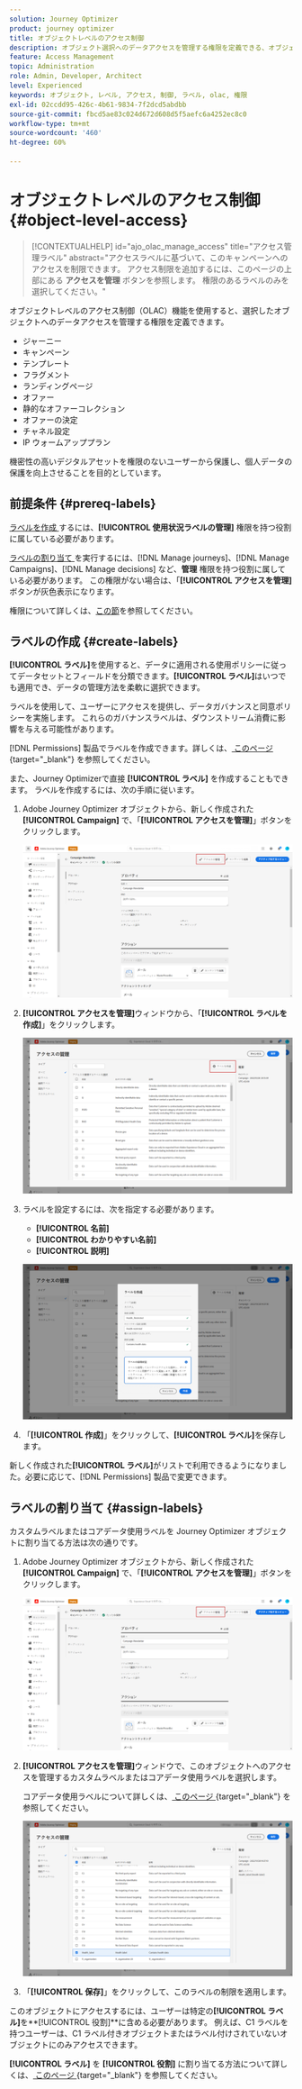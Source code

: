```yaml
---
solution: Journey Optimizer
product: journey optimizer
title: オブジェクトレベルのアクセス制御
description: オブジェクト選択へのデータアクセスを管理する権限を定義できる、オブジェクトレベルのアクセス制御について説明します
feature: Access Management
topic: Administration
role: Admin, Developer, Architect
level: Experienced
keywords: オブジェクト, レベル, アクセス, 制御, ラベル, olac, 権限
exl-id: 02ccdd95-426c-4b61-9834-7f2dcd5abdbb
source-git-commit: fbcd5ae83c024d672d608d5f5aefc6a4252ec8c0
workflow-type: tm+mt
source-wordcount: '460'
ht-degree: 60%

---
```


# オブジェクトレベルのアクセス制御 {#object-level-access}

>[!CONTEXTUALHELP]
>id="ajo_olac_manage_access"
>title="アクセス管理ラベル"
>abstract="アクセスラベルに基づいて、このキャンペーンへのアクセスを制限できます。 アクセス制限を追加するには、このページの上部にある **アクセスを管理** ボタンを参照します。 権限のあるラベルのみを選択してください。"

オブジェクトレベルのアクセス制御（OLAC）機能を使用すると、選択したオブジェクトへのデータアクセスを管理する権限を定義できます。

* ジャーニー
* キャンペーン
* テンプレート
* フラグメント
* ランディングページ
* オファー
* 静的なオファーコレクション
* オファーの決定
* チャネル設定
* IP ウォームアッププラン

機密性の高いデジタルアセットを権限のないユーザーから保護し、個人データの保護を向上させることを目的としています。

## 前提条件 {#prereq-labels}

[ ラベルを作成 ](#create-labels) するには、**[!UICONTROL 使用状況ラベルの管理]** 権限を持つ役割に属している必要があります。

[ ラベルの割り当て ](#assign-labels) を実行するには、[!DNL Manage journeys]、[!DNL Manage Campaigns]、[!DNL Manage decisions] など、**管理** 権限を持つ役割に属している必要があります。 この権限がない場合は、「**[!UICONTROL アクセスを管理]** ボタンが灰色表示になります。

権限について詳しくは、[この節](../administration/permissions.md)を参照してください。

## ラベルの作成 {#create-labels}

**[!UICONTROL ラベル]**&#x200B;を使用すると、データに適用される使用ポリシーに従ってデータセットとフィールドを分類できます。**[!UICONTROL ラベル]**&#x200B;はいつでも適用でき、データの管理方法を柔軟に選択できます。

ラベルを使用して、ユーザーにアクセスを提供し、データガバナンスと同意ポリシーを実施します。 これらのガバナンスラベルは、ダウンストリーム消費に影響を与える可能性があります。

[!DNL Permissions] 製品でラベルを作成できます。詳しくは、[ このページ ](https://experienceleague.adobe.com/docs/experience-platform/access-control/abac/permissions-ui/labels.html?lang=ja){target="_blank"} を参照してください。

また、Journey Optimizerで直接 **[!UICONTROL ラベル]** を作成することもできます。 ラベルを作成するには、次の手順に従います。

1. Adobe Journey Optimizer オブジェクトから、新しく作成された **[!UICONTROL Campaign]** で、「**[!UICONTROL アクセスを管理]**」ボタンをクリックします。

   ![](assets/olac_1.png)

1. **[!UICONTROL アクセスを管理]**&#x200B;ウィンドウから、「**[!UICONTROL ラベルを作成]**」をクリックします。

   ![](assets/olac_2.png)

1. ラベルを設定するには、次を指定する必要があります。
   * **[!UICONTROL 名前]**
   * **[!UICONTROL わかりやすい名前]**
   * **[!UICONTROL 説明]**

   ![](assets/olac_3.png)

1. 「**[!UICONTROL 作成]**」をクリックして、**[!UICONTROL ラベル]**&#x200B;を保存します。

新しく作成された&#x200B;**[!UICONTROL ラベル]**&#x200B;がリストで利用できるようになりました。必要に応じて、[!DNL Permissions] 製品で変更できます。

## ラベルの割り当て {#assign-labels}

カスタムラベルまたはコアデータ使用ラベルを Journey Optimizer オブジェクトに割り当てる方法は次の通りです。

1. Adobe Journey Optimizer オブジェクトから、新しく作成された **[!UICONTROL Campaign]** で、「**[!UICONTROL アクセスを管理]**」ボタンをクリックします。

   ![](assets/olac_1.png)

1. **[!UICONTROL アクセスを管理]**&#x200B;ウィンドウで、このオブジェクトへのアクセスを管理するカスタムラベルまたはコアデータ使用ラベルを選択します。

   コアデータ使用ラベルについて詳しくは、[ このページ ](https://experienceleague.adobe.com/docs/experience-platform/data-governance/labels/reference.html?lang=ja){target="_blank"} を参照してください。

   ![](assets/olac_4.png)

1. 「**[!UICONTROL 保存]**」をクリックして、このラベルの制限を適用します。

このオブジェクトにアクセスするには、ユーザーは特定の&#x200B;**[!UICONTROL ラベル]**&#x200B;を&#x200B;**[!UICONTROL 役割]**に含める必要があります。
例えば、C1 ラベルを持つユーザーは、C1 ラベル付きオブジェクトまたはラベル付けされていないオブジェクトにのみアクセスできます。

**[!UICONTROL ラベル]** を **[!UICONTROL 役割]** に割り当てる方法について詳しくは、[ このページ ](https://experienceleague.adobe.com/docs/experience-platform/access-control/abac/permissions-ui/permissions.html?lang=ja#manage-labels-for-a-role){target="_blank"} を参照してください。